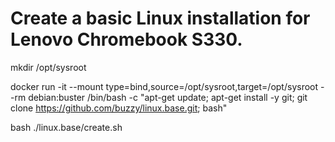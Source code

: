 # Create a basic Linux installation for Lenovo Chromebook S330.

mkdir /opt/sysroot

docker run -it --mount type=bind,source=/opt/sysroot,target=/opt/sysroot --rm debian:buster /bin/bash -c "apt-get update; apt-get install -y git; git clone https://github.com/buzzy/linux.base.git; bash"

bash ./linux.base/create.sh
